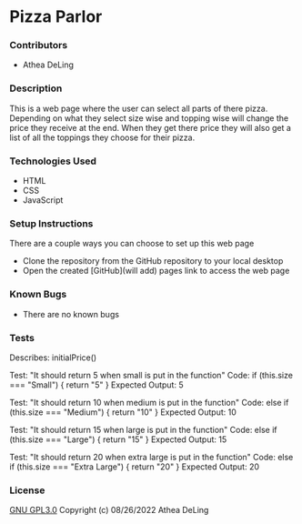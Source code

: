 # Pizza Parlor

### Contributors
  * Athea DeLing

### Description
  This is a web page where the user can select all parts of there pizza. Depending on what they select size wise and topping wise will change the price they receive at the end. When they get there price they will also get a list of all the toppings they choose for their pizza.

### Technologies Used
  * HTML
  * CSS
  * JavaScript

### Setup Instructions
  There are a couple ways you can choose to set up this web page
  * Clone the repository from the GitHub repository to your local desktop
  * Open the created [GitHub](will add) pages link to access the web page

### Known Bugs
  * There are no known bugs

### Tests
Describes: initialPrice()

Test: "It should return 5 when small is put in the function"
Code:
if (this.size === "Small") {
return "5"
}
Expected Output: 5

Test: "It should return 10 when medium is put in the function"
Code:
else if (this.size === "Medium") {
  return "10"
}
Expected Output: 10

Test: "It should return 15 when large is put in the function"
Code:
else if (this.size === "Large") {
  return "15"
}
Expected Output: 15

Test: "It should return 20 when extra large is put in the function"
Code:
else if (this.size === "Extra Large") {
  return "20"
}
Expected Output: 20

### License
  [GNU GPL3.0](https://choosealicense.com/licenses/gpl-3.0/) Copyright (c) 08/26/2022 Athea DeLing